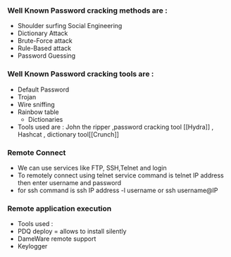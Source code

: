 ### Well Known Password cracking methods are :
- Shoulder surfing Social Engineering
- Dictionary Attack
- Brute-Force attack
- Rule-Based attack
- Password Guessing
### Well Known Password cracking tools are :
- Default Password
- Trojan
- Wire sniffing
- Rainbow table 
	- Dictionaries
- Tools used are : John the ripper ,password cracking tool [[Hydra]] , Hashcat , dictionary tool[[Crunch]]

### Remote Connect 
- We can use services like FTP, SSH,Telnet and login
- To remotely connect using telnet service command is telnet IP address then enter username and password
- for ssh command is ssh IP address -l username or ssh username@IP

### Remote application execution
- Tools used :
- PDQ deploy = allows to install silently
- DameWare remote support 
- Keylogger
